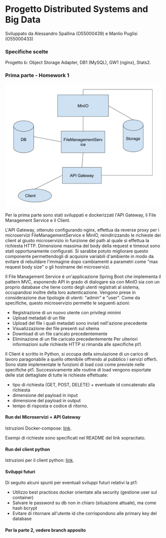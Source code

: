 # Progetto Distributed Systems and Big Data
Sviluppato da Alessandro Spallina (O55000439) e Manlio Puglisi (O55000433)

### Specifiche scelte
Progetto b: Object Storage Adapter, DB1 (MySQL), GW1 (nginx), Stats2.

### Prima parte - Homework 1

![alt text](https://raw.githubusercontent.com/AlessandroSpallina/ObjectStorageAdapter/master/readmeimg/osa-homework1.png)

Per la prima parte sono stati sviluppati e dockerizzati l'API Gateway, il File Management Service e il Client.


L'API Gateway, ottenuto configurando nginx, effettua da reverse proxy per i microservizi FileManagementService e MinIO, reindirizzando le richieste dei client al giusto microservizio in funzione del path al quale si effettua la richiesta HTTP. Dimensione massima del body della request e timeout sono stati opportunamente configurati.
Si sarabbe potuto migliorare questo componente permettendogli di acquisire variabili d'ambiente in modo da evitare di rebuildare l'immagine dopo cambiamenti a parametri come "max request body size" o gli hostname dei microservizi.

Il File Management Service è un'applicazione Spring Boot che implementa il pattern MVC, esponendo API in grado di dialogare sia con MinIO sia con un proprio database che tiene conto degli utenti registrati al sistema, occupandosi inoltre della loro autenticazione. Vengono prese in considerazione due tipologie di utenti: "admin" e "user".
Come da specifiche, questo microservizio permette le seguenti azioni:
* Registrazione di un nuovo utente con privilegi minimi
* Upload metadati di un file
* Upload del file i quali metadati sono inviati nell'azione precedente
* Visualizzazione dei file presenti sul sitema
* Download di un file caricato precedentemente
* Eliminazione di un file caricato precedentemente
Per ulteriori informazioni sulle richieste HTTP si rimanda alle specifiche pt1.

Il Client è scritto in Python, si occupa della simulazione di un carico di lavoro paragonabile a quello ottenibile offrendo al pubblico i servizi offerti.
Sono state implementate le funzioni di load così come previste nelle specifiche pt1.
Successivamente alle routine di load vengono esportate delle stat dettagliate di tutte le richieste effettuate:
* tipo di richiesta (GET, POST, DELETE) + eventuale id concatenato alla richiesta
* dimensione del payload in input
* dimensione del payload in output
* tempo di risposta e codice di ritorno.

#### Run dei Microservizi + API Gateway
Istruzioni Docker-compose: [link](https://github.com/PManlio/ObjectStorageAdapter/tree/pt2/sources/0_deploy).

Esempi di richieste sono specificati nel README del link sopracitato.

#### Run del client python
Istruzioni per il client python: [link](https://github.com/PManlio/ObjectStorageAdapter/tree/pt2/sources/pyclient).

#### Sviluppi futuri
Di seguito alcuni spunti per eventuali sviluppi futuri relativi la pt1:
* Utilizzo best practices docker orientate alla security (gestione user sul container)
* Salvare le password su db non in chiaro (situazione attuale), ma come hash bcrypt
* Evitare di ritornare all'utente id che corrispondono alle primary key del database

#### Per la parte 2, vedere branch apposito
